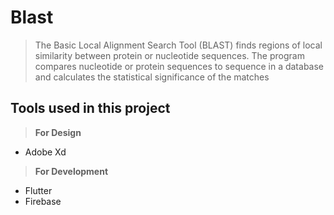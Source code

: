 # Blast

> The Basic Local Alignment Search Tool (BLAST) finds regions of local similarity between protein or nucleotide sequences. The program compares nucleotide or protein sequences to sequence in a database and calculates the statistical significance of the matches

## Tools used in this project
> **For Design**  
* Adobe Xd
   
> **For Development**  
* Flutter
* Firebase
